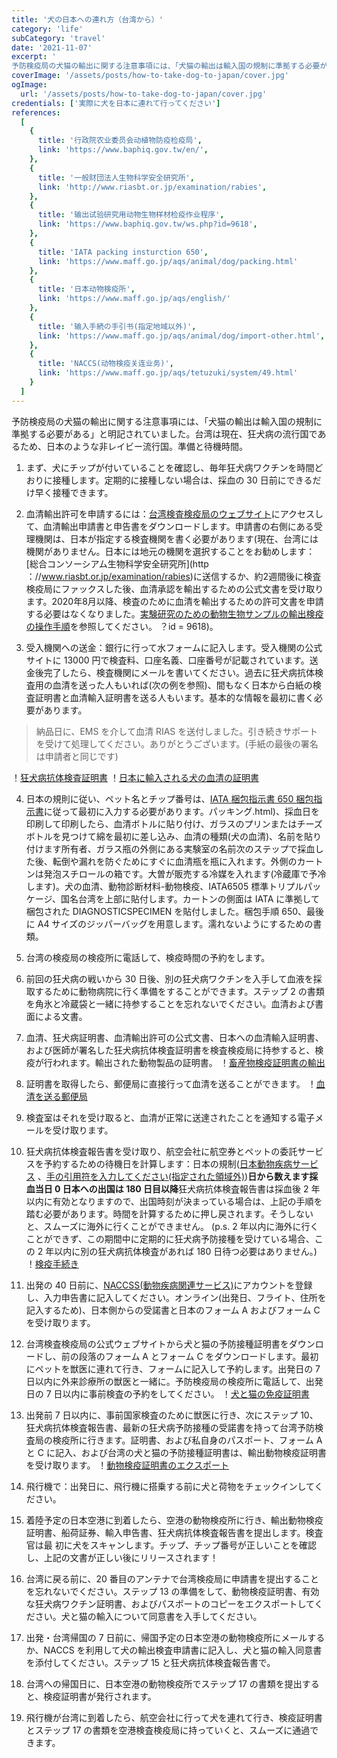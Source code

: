 ```yaml
---
title: '犬の日本への連れ方（台湾から）'
category: 'life'
subCategory: 'travel'
date: '2021-11-07'
excerpt: '
予防検疫局の犬猫の輸出に関する注意事項には、「犬猫の輸出は輸入国の規制に準拠する必要がある」と明記されています。 台湾は現在狂犬病流行国であるため、日本のような狂犬病非流行国への旅行にはさらに進歩が必要です。 準備と待機時間。'
coverImage: '/assets/posts/how-to-take-dog-to-japan/cover.jpg'
ogImage:
  url: '/assets/posts/how-to-take-dog-to-japan/cover.jpg'
credentials: ['実際に犬を日本に連れて行ってください']
references:
  [
    {
      title: '行政院农业委员会动植物防疫检疫局',
      link: 'https://www.baphiq.gov.tw/en/',
    },
    {
      title: '一般财団法人生物科学安全研究所',
      link: 'http://www.riasbt.or.jp/examination/rabies',
    },
    {
      title: '输出试验研究用动物生物样材检疫作业程序',
      link: 'https://www.baphiq.gov.tw/ws.php?id=9618',
    },
    {
      title: 'IATA packing insturction 650',
      link: 'https://www.maff.go.jp/aqs/animal/dog/packing.html'
    },
    {
      title: '日本动物検疫所',
      link: 'https://www.maff.go.jp/aqs/english/'
    },
    {
      title: '输入手続の手引书(指定地域以外)',
      link: 'https://www.maff.go.jp/aqs/animal/dog/import-other.html',
    },
    {
      title: 'NACCS(动物検疫关连业务)',
      link: 'https://www.maff.go.jp/aqs/tetuzuki/system/49.html'
    }
  ]
---
```


予防検疫局の犬猫の輸出に関する注意事項には、「犬猫の輸出は輸入国の規制に準拠する必要がある」と明記されていました。台湾は現在、狂犬病の流行国であるため、日本のような非レイビー流行国。準備と待機時間。

1. まず、犬にチップが付いていることを確認し、毎年狂犬病ワクチンを時間どおりに接種します。定期的に接種しない場合は、採血の 30 日前にできるだけ早く接種できます。

2. 血清輸出許可を申請するには：[台湾検査検疫局のウェブサイト](https://www.baphiq.gov.tw/index.php)にアクセスして、血清輸出申請書と申告書をダウンロードします。申請書の右側にある受理機関は、日本が指定する検査機関を書く必要があります(現在、台湾には機関がありません。日本には地元の機関を選択することをお勧めします：[総合コンソーシアム生物科学安全研究所](http ：//www.riasbt.or.jp/examination/rabies)に送信するか、約2週間後に検査検疫局にファックスした後、血清承認を輸出するための公式文書を受け取ります。2020年8月以降、検査のために血清を輸出するための許可文書を申請する必要はなくなりました。[実験研究のための動物生物サンプルの輸出検疫の操作手順](https://www.baphiq.gov.tw/ws.php)を参照してください。 ？id = 9618)。

3. 受入機関への送金：銀行に行って水フォームに記入します。受入機関の公式サイトに 13000 円で検査料、口座名義、口座番号が記載されています。送金後完了したら、検査機関にメールを書いてください。過去に狂犬病抗体検査用の血清を送った人もいれば(次の例を参照)、間もなく日本から白紙の検査証明書と血清輸入証明書を送る人もいます。基本的な情報を最初に書く必要があります。

> 納品日に、EMS を介して血清 RIAS を送付しました。引き続きサポートを受けて処理してください。ありがとうございます。(手紙の最後の署名は申請者と同じです)

！[狂犬病抗体検査証明書](https://i.imgur.com/513u8jA.png)
！[日本に輸入される犬の血清の証明書](https://i.imgur.com/gzeyOH0.png)

4. 日本の規則に従い、ペット名とチップ番号は、[IATA 梱包指示書 650 梱包指示書](https://www.maff.go.jp/aqs/animal/dog/)に従って最初に入力する必要があります。パッキング.html)、採血日を印刷して印刷したら、血清ボトルに貼り付け、ガラスのプリンまたはチーズボトルを見つけて綿を最初に差し込み、血清の種類(犬の血清)、名前を貼り付けます所有者、ガラス瓶の外側にある実験室の名前次のステップで採血した後、転倒や漏れを防ぐためにすぐに血清瓶を瓶に入れます。外側のカートンは発泡スチロールの箱です。大曽が販売する冷媒を入れます(冷蔵庫で予冷します)。犬の血清、動物診断材料-動物検疫、IATA6505 標準トリプルパッケージ、国名台湾を上部に貼付します。カートンの側面は IATA に準拠して梱包された DIAGNOSTICSPECIMEN を貼付しました。梱包手順 650、最後に A4 サイズのジッパーバッグを用意します。濡れないようにするための書類。

5. 台湾の検疫局の検疫所に電話して、検疫時間の予約をします。

6. 前回の狂犬病の戦いから 30 日後、別の狂犬病ワクチンを入手して血液を採取するために動物病院に行く準備をすることができます。ステップ 2 の書類を角氷と冷蔵袋と一緒に持参することを忘れないでください。血清および書面による文書。

7. 血清、狂犬病証明書、血清輸出許可の公式文書、日本への血清輸入証明書、および医師が署名した狂犬病抗体検査証明書を検査検疫局に持参すると、検疫が行われます。輸出された動物製品の証明書。
   ！[畜産物検疫証明書の輸出](https://i.imgur.com/IG3pJxk.jpg)

8. 証明書を取得したら、郵便局に直接行って血清を送ることができます。
   ！[血清を送る郵便局](https://i.imgur.com/bHy6peh.png)

9. 検査室はそれを受け取ると、血清が正常に送達されたことを通知する電子メールを受け取ります。

10. 狂犬病抗体検査報告書を受け取り、航空会社に航空券とペットの委託サービスを予約するための待機日を計算します：日本の規制([日本動物疾病サービス](https://www.maff.go.jp/aqs/) 、[手の引用符を入力してください(指定された領域外)](https://www.maff.go.jp/aqs/animal/dog/import-other.html))**日から数えます採血当日 0 日本への出国は 180 日目以降**狂犬病抗体検査報告書は採血後 2 年以内に有効となりますので、出国時刻が決まっている場合は、上記の手順を踏む必要があります。時間を計算するために押し戻されます。そうしないと、スムーズに海外に行くことができません。 (p.s. 2 年以内に海外に行くことができず、この期間中に定期的に狂犬病予防接種を受けている場合、この 2 年以内に別の狂犬病抗体検査があれば 180 日待つ必要はありません。)
    ！[検疫手続き](https://i.imgur.com/YlzA3YT.png)

11. 出発の 40 日前に、[NACCSS(動物疾病関連サービス)](https://www.maff.go.jp/aqs/tetuzuki/system/49.html)にアカウントを登録し、入力申告書に記入してください。オンライン(出発日、フライト、住所を記入するため)、日本側からの受諾書と日本のフォーム A およびフォーム C を受け取ります。

12. 台湾検査検疫局の公式ウェブサイトから犬と猫の予防接種証明書をダウンロードし、前の段落のフォーム A とフォーム C をダウンロードします。最初にペットを獣医に連れて行き、フォームに記入して予約します。出発日の 7 日以内に外来診療所の獣医と一緒に。予防検疫局の検疫所に電話して、出発日の 7 日以内に事前検査の予約をしてください。
    ！[犬と猫の免疫証明書](https://i.imgur.com/AtxHft0.png)

13. 出発前 7 日以内に、事前国家検査のために獣医に行き、次にステップ 10、狂犬病抗体検査報告書、最新の狂犬病予防接種の受諾書を持って台湾予防検査局の検疫所に行きます。証明書、および私自身のパスポート、フォーム A と C に記入、および台湾の犬と猫の予防接種証明書は、輸出動物検疫証明書を受け取ります。
    ！[動物検疫証明書のエクスポート](https://i.imgur.com/yl2xgJz.png)

14. 飛行機で：出発日に、飛行機に搭乗する前に犬と荷物をチェックインしてください。

15. 着陸予定の日本空港に到着したら、空港の動物検疫所に行き、輸出動物検疫証明書、船荷証券、輸入申告書、狂犬病抗体検査報告書を提出します。検査官は最
    初に犬をスキャンします。チップ、チップ番号が正しいことを確認し、上記の文書が正しい後にリリースされます！

16. 台湾に戻る前に、20 番目のアンテナで台湾検疫局に申請書を提出することを忘れないでください。ステップ 13 の準備をして、動物検疫証明書、有効な狂犬病ワクチン証明書、およびパスポートのコピーをエクスポートしてください。犬と猫の輸入について同意書を入手してください。
17. 出発・台湾帰国の 7 日前に、帰国予定の日本空港の動物検疫所にメールするか、NACCS を利用して犬の輸出検査申請書に記入し、犬と猫の輸入同意書を添付してください。ステップ 15 と狂犬病抗体検査報告書で。

18. 台湾への帰国日に、日本空港の動物検疫所でステップ 17 の書類を提出すると、検疫証明書が発行されます。

19. 飛行機が台湾に到着したら、航空会社に行って犬を連れて行き、検疫証明書とステップ 17 の書類を空港検査検疫局に持っていくと、スムーズに通過できます。
